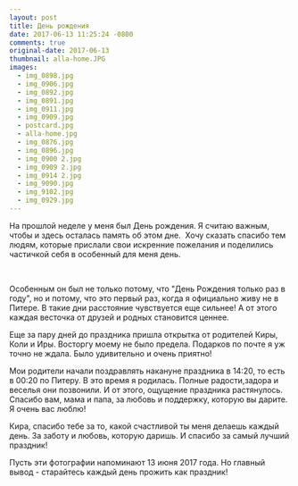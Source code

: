 ```yaml
---
layout: post
title: День рождения
date: 2017-06-13 11:25:24 -0800
comments: true
original-date: 2017-06-13
thumbnail: alla-home.JPG
images:
  - img_0898.jpg
  - img_0906.jpg
  - img_0892.jpg
  - img_0891.jpg
  - img_0911.jpg
  - img_0909.jpg
  - postcard.jpg
  - alla-home.jpg
  - img_0876.jpg
  - img_0896.jpg
  - img_0900 2.jpg
  - img_0909 2.jpg
  - img_0914 2.jpg
  - img_9090.jpg
  - img_9102.jpg
  - img_0929.jpg
---
```


На прошлой неделе у меня был День рождения. Я считаю важным, чтобы и здесь осталась память об этом дне. 
Хочу сказать спасибо тем людям, которые прислали свои искренние пожелания и поделились частичкой себя в особенный для меня день.
<!--separate--> 

Особенным он был не только потому, что "День Рождения только раз в году", но и потому, что это первый раз, когда я официально живу не в Питере. В такие дни расстояние чувствуется еще сильнее! А от этого каждая весточка от друзей и родных становится ценнее.

Еще за пару дней до праздника пришла открытка от родителей Киры, Коли и Иры. Восторгу моему не было предела. Подарков по почте я уж точно не ждала. Было удивительно и очень приятно!

Мои родители начали поздравлять накануне праздника в 14:20, то есть в 00:20 по Питеру. В это время я родилась. Полные радости,задора и веселья они позвонили. И от этого, ощущение праздника растянулось. Спасибо вам, мама и папа, за любовь и поддержку, которую вы дарите. Я очень вас люблю!

Кира, спасибо тебе за то, какой счастливой ты меня делаешь каждый день. За заботу и любовь, которую даришь. И спасибо за самый лучший праздник!

Пусть эти фотографии напоминают 13 июня 2017 года. Но главный вывод - старайтесь каждый день прожить как праздник! 
